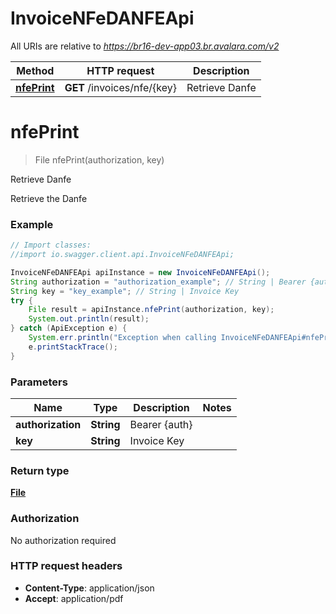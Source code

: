 # InvoiceNFeDANFEApi

All URIs are relative to *https://br16-dev-app03.br.avalara.com/v2*

Method | HTTP request | Description
------------- | ------------- | -------------
[**nfePrint**](InvoiceNFeDANFEApi.md#nfePrint) | **GET** /invoices/nfe/{key} | Retrieve Danfe


<a name="nfePrint"></a>
# **nfePrint**
> File nfePrint(authorization, key)

Retrieve Danfe

Retrieve the Danfe 

### Example
```java
// Import classes:
//import io.swagger.client.api.InvoiceNFeDANFEApi;

InvoiceNFeDANFEApi apiInstance = new InvoiceNFeDANFEApi();
String authorization = "authorization_example"; // String | Bearer {auth}
String key = "key_example"; // String | Invoice Key
try {
    File result = apiInstance.nfePrint(authorization, key);
    System.out.println(result);
} catch (ApiException e) {
    System.err.println("Exception when calling InvoiceNFeDANFEApi#nfePrint");
    e.printStackTrace();
}
```

### Parameters

Name | Type | Description  | Notes
------------- | ------------- | ------------- | -------------
 **authorization** | **String**| Bearer {auth} |
 **key** | **String**| Invoice Key |

### Return type

[**File**](File.md)

### Authorization

No authorization required

### HTTP request headers

 - **Content-Type**: application/json
 - **Accept**: application/pdf

